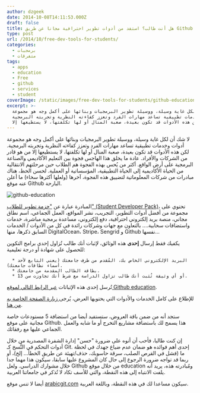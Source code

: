 ```yaml
---
author: dzgeek
date: 2014-10-08T14:11:53.000Z
draft: false
title: هل أنت طالب؟ استفد من أدوات تطوير احترافية مجانا عن طريق Github
type: post
url: /2014/10/free-dev-tools-for-students/
categories:
  - برمجيات
  - متفرقات
tags:
  - apps
  - education
  - Free
  - github
  - services
  - student
coverImage: /static/images/free-dev-tools-for-students/github-education-260x300.png
excerpt: >-
  لا شك أن لكل غاية وسيلة، ووسيلة تطوير البرمجيات وبنائها على أكمل وجه هو مجموعة
  أدوات وخدمات تطبيقية تساعد مهارات الفرد وتعزز كفاءته النظرية وتجربته البرمجية.
  لكن هذه الأدوات قد تكون بعيدة، صعبة المنال أو لها تكلفتها، لا يستطيعها إلا
---
```

لا شك أن لكل غاية وسيلة، ووسيلة تطوير البرمجيات وبنائها على أكمل وجه هو مجموعة أدوات وخدمات تطبيقية تساعد مهارات الفرد وتعزز كفاءته النظرية وتجربته البرمجية. لكن هذه الأدوات قد تكون بعيدة، صعبة المنال أو لها تكلفتها، لا يستطيعها إلا من هو قادر من الشركات والأفراد. عادة ما يخلق هذا الهاجس فجوة بين التعليم الأكاديمي والصناعة البرمجية على أرض الواقع. أكثر من يُحس بهذه الفجوة هم الطلاب حين مرحلتهم الانتقالية من الحياة الأكاديمية إلى الحياة التطبيقية، المؤسساتية أو العملية. لحسن الحظ، هناك مبادرات من شركات المعلوماتية لتضييق هذه الفجوة، آخرها (ولعلها أكثرها سخاء) ما أعلن عنه موقع Github البارحة.

![github-education](/static/images/free-dev-tools-for-students/github-education-260x300.png)

المبادرة عبارة عن ["حزمة تطوير للطلاب" (Student Developer Pack)](https://education.github.com/pack)، تحتوي على مجموعة من أفضل أدوات التطوير، التجريب، نشر المواقع، العمل الجماعي، اسم نطاق مجاني، منصة بريد إلكتروني احترافية، دفع إلكتروني، مساعدة برمجية مباشرة، خدمات واستضافات سحابية.... بالتعاون مع جهات وشركات رائدة في كل من الأدوات / الخدمات السابق ذكرها، منها DigitalOcean، Stripe، Sengrid و Github نفسها...

يكفيك فقط إرسال **إحدى** هذه الوثائق، لإثبات أنك طالب تُزاول إحدى برامج التكوين للحصول على شهادة أو درجة تعليمية:

~~~
  * البريد الإلكتروني الخاص بك، المُقدم من طرف جامعتك (يعني التابع لأحد أسماء نطاقات جامعتك).
  * بطاقة الطالب المقدمة من جامعتك.
  * أو أي وثيقة تُثبت أنك طالب تزاول الدراسة مع شرط أنك تجاوزت سن 13.
~~~

تُرسل إحدى هذه الإثباتات [عبر الرابط التالي لموقع Github education](https://education.github.com/discount_requests/new).

للإطلاع على كامل الخدمات والأدوات التي يحتويها العرض، يُرجى[ زيارة الصفحة الخاصة به من هنا](https://education.github.com/pack).

ستجد أنه من ضمن باقة العروض، ستستفيد أيضا من استضافة 5 مستودعات خاصة مجانية على موقع Github. هذا يسمج لك باستضافة مشاريع التخرج أو ما شابه والعمل الجماعي عليها مع رفقائك.

إن كنت طالبا، فأحب أن أنوه على ضرورة "حسن" إدارة الشفرة المصدرية من خلال أدوات التحكم في النُّسخ كـ Git. إحدى أهم فوائده هو ضمان عدم ضياع جهدك في لحظة ما (فشل في القرص الصلب، سرقة حاسوبك، حذف/تهيئة عن طريق الخطأ... إلخ)، أو ربما قد تواجه ضرورة الرجوع إلى حال كان المشروع عليها سابقا، سيكون هذا مهما جدا خلال مشوارك الدراسي. ولعل Github من خلال موقع education ومُبادرته هذه، يريد أنه يلفت الانتباه إلى هذه النقطة، والتي للأسف تكاد لا تُذكر في جامعاتنا العربية.

أيضا لا تنس موقع [arabicgit.com](//www.arabicgit.com) سيكون مساعدا لك في هذه النقطة، وباللغة العربية.
